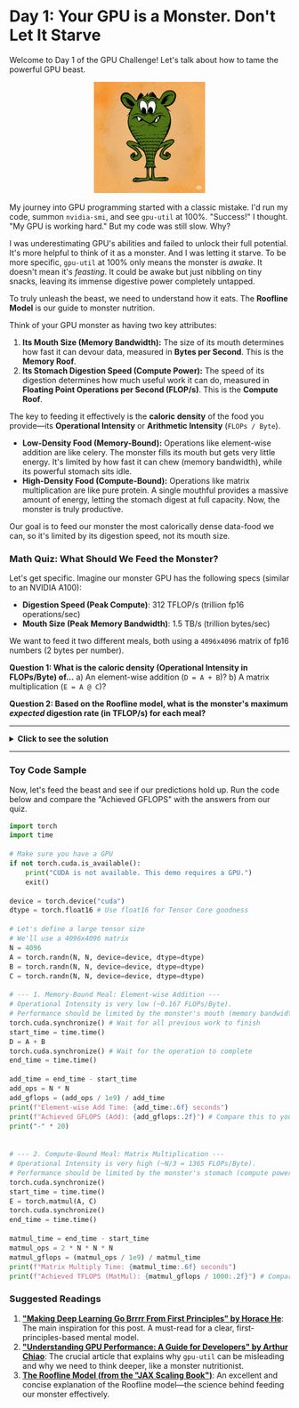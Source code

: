 # Day 1: Your GPU is a Monster. Don't Let It Starve

Welcome to Day 1 of the GPU Challenge! Let's talk about how to tame the powerful GPU beast.


<div align="center">
<img src="assets/day-1-0.jpeg" alt="day-1-0.jpeg" width="200"/>
</div>


My journey into GPU programming started with a classic mistake. I'd run my code, summon `nvidia-smi`, and see `gpu-util` at 100%. "Success!" I thought. "My GPU is working hard." But my code was still slow. Why?

I was underestimating GPU's abilities and failed to unlock their full potential. It's more helpful to think of it as a monster. And I was letting it starve. To be more specific, `gpu-util` at 100% only means the monster is *awake*. It doesn't mean it's *feasting*. It could be awake but just nibbling on tiny snacks, leaving its immense digestive power completely untapped.

To truly unleash the beast, we need to understand how it eats. The **Roofline Model** is our guide to monster nutrition.

Think of your GPU monster as having two key attributes:

1.  **Its Mouth Size (Memory Bandwidth):** The size of its mouth determines how fast it can devour data, measured in **Bytes per Second**. This is the **Memory Roof**.
2.  **Its Stomach Digestion Speed (Compute Power):** The speed of its digestion determines how much useful work it can do, measured in **Floating Point Operations per Second (FLOP/s)**. This is the **Compute Roof**.

The key to feeding it effectively is the **caloric density** of the food you provide—its **Operational Intensity** or **Arithmetic Intensity** (`FLOPs / Byte`).

*   **Low-Density Food (Memory-Bound):** Operations like element-wise addition are like celery. The monster fills its mouth but gets very little energy. It's limited by how fast it can chew (memory bandwidth), while its powerful stomach sits idle.
*   **High-Density Food (Compute-Bound):** Operations like matrix multiplication are like pure protein. A single mouthful provides a massive amount of energy, letting the stomach digest at full capacity. Now, the monster is truly productive.

Our goal is to feed our monster the most calorically dense data-food we can, so it's limited by its digestion speed, not its mouth size.

### Math Quiz: What Should We Feed the Monster?

Let's get specific. Imagine our monster GPU has the following specs (similar to an NVIDIA A100):
*   **Digestion Speed (Peak Compute)**: 312 TFLOP/s (trillion fp16 operations/sec)
*   **Mouth Size (Peak Memory Bandwidth)**: 1.5 TB/s (trillion bytes/sec)

We want to feed it two different meals, both using a `4096x4096` matrix of fp16 numbers (2 bytes per number).

**Question 1: What is the caloric density (Operational Intensity in FLOPs/Byte) of...**
a) An element-wise addition (`D = A + B`)?
b) A matrix multiplication (`E = A @ C`)?

**Question 2: Based on the Roofline model, what is the monster's maximum *expected* digestion rate (in TFLOP/s) for each meal?**

---
<details>
<summary><b>Click to see the solution</b></summary>

**Solution 1: Caloric Density (Operational Intensity)**

First, let N=4096. A `4096x4096` matrix has `N*N` elements. In fp16, each matrix uses `N*N*2` bytes of memory.

*   **a) Element-wise addition (`A + B`):**
    *   **Operations:** `N*N` additions.
    *   **Memory:** Read A (`N*N*2` bytes) + Read B (`N*N*2` bytes) + Write D (`N*N*2` bytes) = `6*N*N` bytes.
    *   **Intensity:** `(N*N) / (6*N*N)` = **~0.167 FLOPs/Byte**. This is like water. Very low density.

*   **b) Matrix multiplication (`A @ C`):**
    *   **Operations:** Roughly `2*N*N*N` operations (a multiply and an add for each element in the inner loop).
    *   **Memory:** Read A (`N*N*2` bytes) + Read C (`N*N*2` bytes) + Write E (`N*N*2` bytes) = `6*N*N` bytes.
    *   **Intensity:** `(2*N^3) / (6*N^2)` = `N / 3` = `4096 / 3` = **~1365 FLOPs/Byte**. This is a power bar. Very high density.

**Solution 2: Expected Digestion Rate (Performance)**

*   **a) Element-wise addition:** With a density of 0.167, the monster is limited by its mouth size (memory-bound).
    *   Expected Performance = Mouth Size × Density = `1.5 TB/s * 0.167 FLOPs/Byte` = **~0.25 TFLOP/s**.
    *   The monster will be chewing as fast as it can but getting almost no work done.

*   **b) Matrix multiplication:** With a density of ~1365, is the food rich enough? Let's find the monster's "fullness point" (`Digestion Speed / Mouth Size`).
    *   Fullness Point = `312 TFLOP/s / 1.5 TB/s` = `208 FLOPs/Byte`.
    *   Since `1365 > 208`, our matmul is calorically dense enough to be compute-bound.
    *   Expected Performance ≈ **312 TFLOP/s**. The monster will be digesting at its absolute maximum speed.

</details>

---

### Toy Code Sample

Now, let's feed the beast and see if our predictions hold up. Run the code below and compare the "Achieved GFLOPS" with the answers from our quiz.

```python
import torch
import time

# Make sure you have a GPU
if not torch.cuda.is_available():
    print("CUDA is not available. This demo requires a GPU.")
    exit()

device = torch.device("cuda")
dtype = torch.float16 # Use float16 for Tensor Core goodness

# Let's define a large tensor size
# We'll use a 4096x4096 matrix
N = 4096
A = torch.randn(N, N, device=device, dtype=dtype)
B = torch.randn(N, N, device=device, dtype=dtype)
C = torch.randn(N, N, device=device, dtype=dtype)

# --- 1. Memory-Bound Meal: Element-wise Addition ---
# Operational Intensity is very low (~0.167 FLOPs/Byte).
# Performance should be limited by the monster's mouth (memory bandwidth).
torch.cuda.synchronize() # Wait for all previous work to finish
start_time = time.time()
D = A + B
torch.cuda.synchronize() # Wait for the operation to complete
end_time = time.time()

add_time = end_time - start_time
add_ops = N * N
add_gflops = (add_ops / 1e9) / add_time
print(f"Element-wise Add Time: {add_time:.6f} seconds")
print(f"Achieved GFLOPS (Add): {add_gflops:.2f}") # Compare this to your quiz answer! (0.25 TFLOP/s = 250 GFLOP/s)
print("-" * 20)


# --- 2. Compute-Bound Meal: Matrix Multiplication ---
# Operational Intensity is very high (~N/3 = 1365 FLOPs/Byte).
# Performance should be limited by the monster's stomach (compute power).
torch.cuda.synchronize()
start_time = time.time()
E = torch.matmul(A, C)
torch.cuda.synchronize()
end_time = time.time()

matmul_time = end_time - start_time
matmul_ops = 2 * N * N * N
matmul_gflops = (matmul_ops / 1e9) / matmul_time
print(f"Matrix Multiply Time: {matmul_time:.6f} seconds")
print(f"Achieved TFLOPS (MatMul): {matmul_gflops / 1000:.2f}") # Compare this to your quiz answer! (312 TFLOP/s)

```

### Suggested Readings

1.  [**"Making Deep Learning Go Brrrr From First Principles" by Horace He**](https://horace.io/brrr_intro.html): The main inspiration for this post. A must-read for a clear, first-principles-based mental model.
2.  **["Understanding GPU Performance: A Guide for Developers" by Arthur Chiao](https://arthurchiao.art/blog/understanding-gpu-performance/)**: The crucial article that explains why `gpu-util` can be misleading and why we need to think deeper, like a monster nutritionist.
3.  **[The Roofline Model (from the "JAX Scaling Book")](https://jax-ml.github.io/scaling-book/roofline/)**: An excellent and concise explanation of the Roofline model—the science behind feeding our monster effectively.